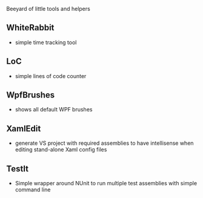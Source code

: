 
Beeyard of little tools and helpers

## WhiteRabbit

- simple time tracking tool

## LoC

- simple lines of code counter

## WpfBrushes

- shows all default WPF brushes

## XamlEdit

- generate VS project with required assemblies to have intellisense when editing stand-alone Xaml config files

## TestIt

- Simple wrapper around NUnit to run multiple test assemblies with simple command line



